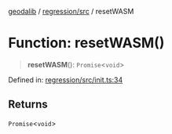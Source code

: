 [geodalib](../../../modules.md) / [regression/src](../index.md) / resetWASM

# Function: resetWASM()

> **resetWASM**(): `Promise`\<`void`\>

Defined in: [regression/src/init.ts:34](https://github.com/GeoDaCenter/geoda-lib/blob/9716a45cca9cf3b644d6187deeb842d47f2b7a3a/js/packages/regression/src/init.ts#L34)

## Returns

`Promise`\<`void`\>
